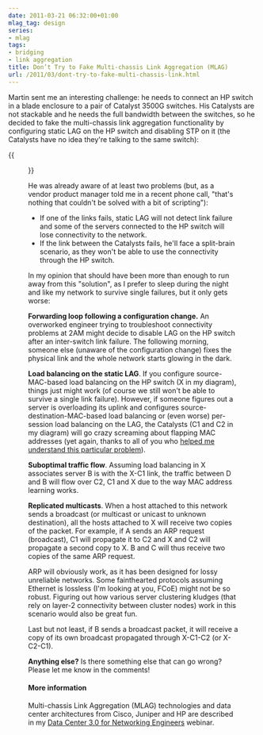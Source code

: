 ```yaml
---
date: 2011-03-21 06:32:00+01:00
mlag_tag: design
series:
- mlag
tags:
- bridging
- link aggregation
title: Don’t Try to Fake Multi-chassis Link Aggregation (MLAG)
url: /2011/03/dont-try-to-fake-multi-chassis-link.html
---
```

Martin sent me an interesting challenge: he needs to connect an HP switch in a blade enclosure to a pair of Catalyst 3500G switches. His Catalysts are not stackable and he needs the full bandwidth between the switches, so he decided to fake the multi-chassis link aggregation functionality by configuring static LAG on the HP switch and disabling STP on it (the Catalysts have no idea they're talking to the same switch):
<!--more-->
{{<figure src="/2011/03/s1600-FakeMLAG.png" caption="Faking MLAG like a boss">}}

He was already aware of at least two problems (but, as a vendor product manager told me in a recent phone call, \"that\'s nothing that couldn\'t be solved with a bit of scripting\"):

-   If one of the links fails, static LAG will not detect link failure and some of the servers connected to the HP switch will lose connectivity to the network.
-   If the link between the Catalysts fails, he'll face a split-brain scenario, as they won't be able to use the connectivity through the HP switch.

In my opinion that should have been more than enough to run away from this "solution", as I prefer to sleep during the night and like my network to survive single failures, but it only gets worse:

**Forwarding loop following a configuration change.** An overworked engineer trying to troubleshoot connectivity problems at 2AM might decide to disable LAG on the HP switch after an inter-switch link failure. The following morning, someone else (unaware of the configuration change) fixes the physical link and the whole network starts glowing in the dark.

**Load balancing on the static LAG**. If you configure source-MAC-based load balancing on the HP switch (X in my diagram), things just might work (of course we still won't be able to survive a single link failure). However, if someone figures out a server is overloading its uplink and configures source-destination-MAC-based load balancing or (even worse) per-session load balancing on the LAG, the Catalysts (C1 and C2 in my diagram) will go crazy screaming about flapping MAC addresses (yet again, thanks to all of you who [helped me understand this particular problem](https://blog.ipspace.net/2011/01/vmware-vswitch-does-not-support-lacp.html)).

**Suboptimal traffic flow**. Assuming load balancing in X associates server B is with the X-C1 link, the traffic between D and B will flow over C2, C1 and X due to the way MAC address learning works.

**Replicated multicasts**. When a host attached to this network sends a broadcast (or multicast or unicast to unknown destination), all the hosts attached to X will receive two copies of the packet. For example, if A sends an ARP request (broadcast), C1 will propagate it to C2 and X and C2 will propagate a second copy to X. B and C will thus receive two copies of the same ARP request.

ARP will obviously work, as it has been designed for lossy unreliable networks. Some fainthearted protocols assuming Ethernet is lossless (I'm looking at you, FCoE) might not be so robust. Figuring out how various server clustering kludges (that rely on layer-2 connectivity between cluster nodes) work in this scenario would also be great fun.

Last but not least, if B sends a broadcast packet, it will receive a copy of its own broadcast propagated through X-C1-C2 (or X-C2-C1).

**Anything else?** Is there something else that can go wrong? Please let me know in the comments!

#### More information

Multi-chassis Link Aggregation (MLAG) technologies and data center architectures from Cisco, Juniper and HP are described in my [Data Center 3.0 for Networking Engineers](https://www.ipspace.net/DC30) webinar.
